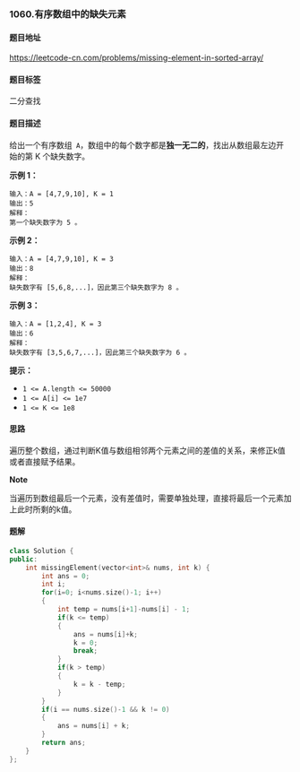 ### 1060.有序数组中的缺失元素

#### 题目地址

https://leetcode-cn.com/problems/missing-element-in-sorted-array/

#### 题目标签

二分查找

#### 题目描述

给出一个有序数组` A`，数组中的每个数字都是**独一无二的**，找出从数组最左边开始的第 K 个缺失数字。 

**示例 1：**

```
输入：A = [4,7,9,10], K = 1
输出：5
解释：
第一个缺失数字为 5 。
```

**示例 2：**

```
输入：A = [4,7,9,10], K = 3
输出：8
解释： 
缺失数字有 [5,6,8,...]，因此第三个缺失数字为 8 。
```

**示例 3：**

```
输入：A = [1,2,4], K = 3
输出：6
解释：
缺失数字有 [3,5,6,7,...]，因此第三个缺失数字为 6 。
```

**提示：**

- `1 <= A.length <= 50000`
- `1 <= A[i] <= 1e7`
- `1 <= K <= 1e8`

#### 思路

遍历整个数组，通过判断K值与数组相邻两个元素之间的差值的关系，来修正k值或者直接赋予结果。

**Note**

当遍历到数组最后一个元素，没有差值时，需要单独处理，直接将最后一个元素加上此时所剩的k值。

#### 题解

```c++
class Solution {
public:
    int missingElement(vector<int>& nums, int k) {   
        int ans = 0;
        int i;
        for(i=0; i<nums.size()-1; i++)
        {
            int temp = nums[i+1]-nums[i] - 1;
            if(k <= temp)
            {
                ans = nums[i]+k;
                k = 0;
                break;
            }
            if(k > temp)
            {
                k = k - temp;
            }       
        }
        if(i == nums.size()-1 && k != 0)
        {
            ans = nums[i] + k;
        }
        return ans;
    }
};
```

